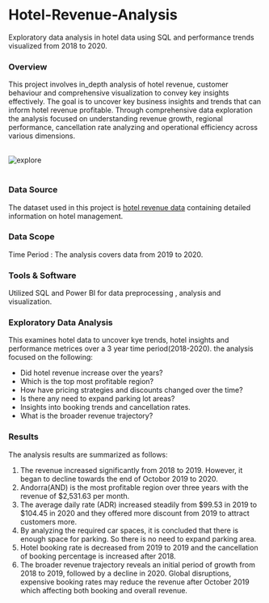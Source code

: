# Hotel-Revenue-Analysis
Exploratory data analysis in hotel data using SQL and performance trends visualized from 2018 to 2020.



### Overview
This project involves in_depth analysis of hotel revenue, customer behaviour and comprehensive visualization to convey key insights effectively. The goal is to uncover key business insights and trends that can inform hotel revenue profitable. Through comprehensive data exploration the analysis focused on understanding revenue growth, regional performance, cancellation rate analyzing and operational efficiency across various dimensions. 

<br>
<img align="center" alt="explore"  src="https://github.com/user-attachments/assets/612ff517-30c5-40e4-8ff4-90a7943a7a7e"> <br><br>


### Data Source
The dataset used in this project is [hotel revenue data](https://www.kaggle.com/datasets/govindkrishnadas/hotel-revenue) containing detailed information on hotel management.


### Data Scope
Time Period : The analysis covers data from 2019 to 2020.

### Tools & Software
Utilized SQL and Power BI for data preprocessing , analysis and visualization.


### Exploratory Data Analysis
This examines hotel data to uncover kye trends, hotel insights and performance metrices over a 3 year time period(2018-2020).
the analysis focused on the following:

- Did hotel revenue increase over the years?
- Which is the top most profitable region?
- How have pricing strategies and discounts changed over the time?
- Is there any need to expand parking lot areas?
- Insights into booking trends and cancellation rates.
- What is the broader revenue trajectory?


### Results
The analysis results are summarized as follows: <br>
 1. The revenue increased significantly from 2018 to 2019. However, it began to decline towards the end of Octobor 2019 to 2020.<br>
 2. Andorra(AND) is the most profitable region over three years with the revenue of $2,531.63 per month.<br>
 3. The average daily rate (ADR) increased steadily from $99.53 in 2019 to $104.45 in 2020 and they offered more discount from 2019 to attract customers more. <br>
 4. By analyzing the required car spaces, it is concluded that there is enough space for parking. So there is no need to expand parking area. <br>
 5. Hotel booking rate is decreased from 2019 to 2019 and the cancellation of booking percentage is increased after 2018. <br>
 6. The broader revenue trajectory reveals an initial period of growth from 2018 to 2019, followed by a decline in 2020. Global disruptions, expensive booking rates may reduce the revenue after October 2019 which affecting both booking and overall revenue. <br>
